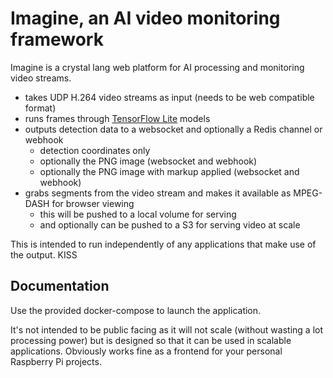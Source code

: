 # Imagine, an AI video monitoring framework

Imagine is a crystal lang web platform for AI processing and monitoring video streams.

* takes UDP H.264 video streams as input (needs to be web compatible format)
* runs frames through [TensorFlow Lite](https://tfhub.dev/s?deployment-format=lite) models
* outputs detection data to a websocket and optionally a Redis channel or webhook
  * detection coordinates only
  * optionally the PNG image (websocket and webhook)
  * optionally the PNG image with markup applied (websocket and webhook)
* grabs segments from the video stream and makes it available as MPEG-DASH for browser viewing
  * this will be pushed to a local volume for serving
  * and optionally can be pushed to a S3 for serving video at scale

This is intended to run independently of any applications that make use of the output. KISS

## Documentation

Use the provided docker-compose to launch the application.

It's not intended to be public facing as it will not scale (without wasting a lot processing power) but is designed so that it can be used in scalable applications. Obviously works fine as a frontend for your personal Raspberry Pi projects.
